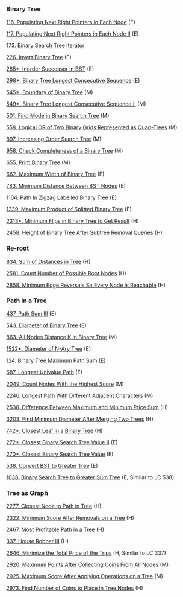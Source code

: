 ### Binary Tree

[116. Populating Next Right Pointers in Each Node](https://github.com/tatadyj/leetcode/tree/main/116.populating-next-right-pointers-in-each-node) (E)

[117. Populating Next Right Pointers in Each Node II](https://github.com/tatadyj/leetcode/tree/main/117.populating-next-right-pointers-in-each-node-ii) (E)

[173. Binary Search Tree Iterator]() 

[226. Invert Binary Tree](https://github.com/tatadyj/leetcode/tree/main/226.invert-binary-tree) (E)

[285*. Inorder Successor in BST](https://github.com/tatadyj/leetcode/tree/main/285.inorder-successor-in-bst) (E)

[298*. Binary Tree Longest Consecutive Sequence](https://github.com/tatadyj/leetcode/tree/main/298.binary-tree-longest-consecutive-sequence) (E)



[545*. Boundary of Binary Tree](https://github.com/tatadyj/leetcode/tree/main/545.boundary-of-binary-tree) (M)

[549*. Binary Tree Longest Consecutive Sequence II](https://github.com/tatadyj/leetcode/tree/main/549.binary-tree-longest-consecutive-sequence-ii) (M)

[501. Find Mode in Binary Search Tree](https://github.com/tatadyj/leetcode/tree/main/501.find-mode-in-binary-search-tree) (M)

[558. Logical OR of Two Binary Grids Represented as Quad-Trees](https://github.com/tatadyj/leetcode/tree/main/558.logical-or-of-two-binary-grids-represented-as-quad-trees) (M)


[897. Increasing Order Search Tree](https://github.com/tatadyj/leetcode/tree/main/897.increasing-order-search-tree) (M)

[958. Check Completeness of a Binary Tree](https://github.com/tatadyj/leetcode/tree/main/958.check-completeness-of-a-binary-tree) (M)

[655. Print Binary Tree](https://github.com/tatadyj/leetcode/tree/main/655.print-binary-tree) (M)

[662. Maximum Width of Binary Tree](https://github.com/tatadyj/leetcode/tree/main/662.maximum-width-of-binary-tree) (E)

[783. Minimum Distance Between BST Nodes](https://github.com/tatadyj/leetcode/tree/main/783.minimum-distance-between-bst-nodes) (E)

[1104. Path In Zigzag Labelled Binary Tree](https://github.com/tatadyj/leetcode/tree/main/1104.path-in-zigzag-labelled-binary-tree) (E)

[1339. Maximum Product of Splitted Binary Tree](https://github.com/tatadyj/leetcode/tree/main/1339.maximum-product-of-splitted-binary-tree) (E)

[2313*. Minimum Flips in Binary Tree to Get Result](https://github.com/tatadyj/leetcode/tree/main/2313.minimum-flips-in-binary-tree-to-get-result) (H)

[2458. Height of Binary Tree After Subtree Removal Queries](https://github.com/tatadyj/leetcode/tree/main/2458.height-of-binary-tree-after-subtree-removal-queries) (H)

### Re-root
[834. Sum of Distances in Tree](https://github.com/tatadyj/leetcode/tree/main/834.sum-of-distances-in-tree) (H)

[2581. Count Number of Possible Root Nodes](https://github.com/tatadyj/leetcode/tree/main/2581.count-number-of-possible-root-nodes) (H)

[2858. Minimum Edge Reversals So Every Node Is Reachable](https://github.com/tatadyj/leetcode/tree/main/2858.minimum-edge-reversals-so-every-node-is-reachable) (H)

### Path in a Tree

[437. Path Sum III]() (E)

[543. Diameter of Binary Tree](https://github.com/tatadyj/leetcode/tree/main/543.diameter-of-binary-tree) (E)

[863. All Nodes Distance K in Binary Tree](https://github.com/tatadyj/leetcode/tree/main/863.all-nodes-distance-k-in-binary-tree) (M)

[1522*. Diameter of N-Ary Tree](https://github.com/tatadyj/leetcode/tree/main/1522.diameter-of-n-ary-tree) (E)

[124. Binary Tree Maximum Path Sum](https://github.com/tatadyj/leetcode/tree/main/124.binary-tree-maximum-path-sum) (E) 

[687. Longest Univalue Path](https://github.com/tatadyj/leetcode/tree/main/687.longest-univalue-path) (E)

[2049. Count Nodes With the Highest Score](https://github.com/tatadyj/leetcode/tree/main/2049.count-nodes-with-the-highest-score) (M)

[2246. Longest Path With Different Adjacent Characters](https://github.com/tatadyj/leetcode/tree/main/2246.longest-path-with-different-adjacent-characters) (M)

[2538. Difference Between Maximum and Minimum Price Sum](https://github.com/tatadyj/leetcode/tree/main/2538.difference-between-maximum-and-minimum-price-sum) (H)

[3203. Find Minimum Diameter After Merging Two Trees]() (H)

[742*. Closest Leaf in a Binary Tree](https://github.com/tatadyj/leetcode/tree/main/742.closest-leaf-in-a-binary-tree) (H)

[272*. Closest Binary Search Tree Value II](https://github.com/tatadyj/leetcode/tree/main/272.closest-binary-search-tree-value-ii) (E) 

[270*. Closest Binary Search Tree Value](https://github.com/tatadyj/leetcode/tree/main/270.closest-binary-search-tree-value) (E) 

[538. Convert BST to Greater Tree](https://github.com/tatadyj/leetcode/tree/main/538.convert-bst-to-greater-tree) (E)

[1038. Binary Search Tree to Greater Sum Tree](https://github.com/tatadyj/leetcode/tree/main/1038.binary-search-tree-to-greater-sum-tree) (E, Similar to LC 538)

### Tree as Graph 

[2277. Closest Node to Path in Tree](https://github.com/tatadyj/leetcode/tree/main/2277.closest-node-to-path-in-tree) (H)

[2322. Minimum Score After Removals on a Tree](https://github.com/tatadyj/leetcode/tree/main/2322.minimum-score-after-removals-on-a-tree) (H)

[2467. Most Profitable Path in a Tree](https://github.com/tatadyj/leetcode/tree/main/2467.most-profitable-path-in-a-tree) (H) 

[337. House Robber III](https://github.com/tatadyj/leetcode/tree/main/337.house-robber-iii) (H)

[2646. Minimize the Total Price of the Trips](https://github.com/tatadyj/leetcode/tree/main/2646.minimize-the-total-price-of-the-trips) (H, Similar to LC 337) 

[2920. Maximum Points After Collecting Coins From All Nodes](https://github.com/tatadyj/leetcode/tree/main/2920.maximum-points-after-collecting-coins-from-all-nodes) (M)

[2925. Maximum Score After Applying Operations on a Tree](https://github.com/tatadyj/leetcode/tree/main/2925.maximum-score-after-applying-operations-on-a-tree) (M)

[2973. Find Number of Coins to Place in Tree Nodes](https://github.com/tatadyj/leetcode/tree/main/2973.find-number-of-coins-to-place-in-tree-nodes) (H)